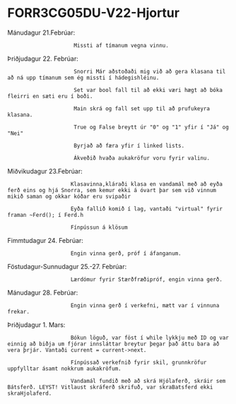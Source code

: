 # FORR3CG05DU-V22-Hjortur

Mánudagur 21.Febrúar: 

                         Missti af tímanum vegna vinnu.

Þriðjudagur 22. Febrúar: 

                         Snorri Már aðstoðaði mig við að gera klasana til að ná upp tímanum sem ég missti í hádegishléinu. 

                         Set var bool fall til að ekki væri hægt að bóka fleirri en sæti eru í boði.
                         
                         Main skrá og fall set upp til að prufukeyra klasana.
                         
                         True og False breytt úr "0" og "1" yfir í "Já" og "Nei"
                         
                         Byrjað að færa yfir í linked lists.
                         
                         Ákveðið hvaða aukakröfur voru fyrir valinu.
                         
Miðvikudagur 23.Febrúar: 
                         
                        Klasavinna,kláraði klasa en vandamál með að eyða ferð eins og hjá Snorra, sem kemur ekki á óvart þar sem við vinnum mikið saman og okkar kóðar eru svipaðir
                        
                        Eyða fallið komið í lag, vantaði "virtual" fyrir framan ~Ferd(); í Ferd.h
                        
                        Fínpússun á klösum
                        
Fimmtudagur 24. Febrúar:                        
                        
                        Engin vinna gerð, próf í áfanganum.
                        
Föstudagur-Sunnudagur 25.-27. Febrúar:                        
                        
                        Lærdómur fyrir Stærðfræðipróf, engin vinna gerð.
                        
                        
Mánudagur 28. Febrúar:                        
                        
                        Engin vinna gerð í verkefni, mætt var í vinnuna frekar.
                        
                        
Þriðjudagur 1. Mars:                        
                        
                        Bókun löguð, var föst í while lykkju með ID og var einnig að biðja um fjórar innsláttar breytur þegar það áttu bara að vera þrjár. Vantaði current = current->next.
                        
                        Fínpússað verkefnið fyrir skil, grunnkröfur uppfylltar ásamt nokkrum aukakröfum.
                        
                        Vandamál fundið með að skrá Hjólaferð, skráir sem Bátsferð. LEYST! Vitlaust skráferð skrifuð, var skraBatsferd ekki skraHjolaferd.
                        
                        
                        
                        
                        
                        
